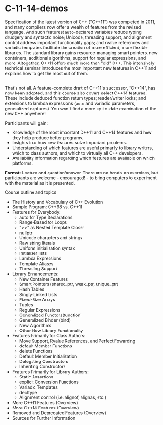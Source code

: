 # C-11-14-demos
<P><SPAN>Specification of the latest version of C++ ("C++11") was completed in 2011, and many compilers now offer a wealth of features from the revised language. And such features! <CODE>auto</CODE>-declared variables reduce typing drudgery and syntactic noise; Unicode, threading support, and alignment control address important functionality gaps; and rvalue references and variadic templates facilitate the creation of more efficient, more flexible libraries. The standard library gains resource-managing smart pointers, new containers, additional algorithms, support for regular expressions, and more. Altogether, C++11 offers <EM>much</EM> more than "old" C++. This intensively technical seminar introduces the most important new features in C++11 and explains how to get the most out of them.</SPAN></P>
<P><SPAN><BR>That's not all. A feature-complete draft of C++11's successor, "C++14", has now been adopted,&nbsp;and this course also covers select C++14 features. These include deduced function return types; reader/writer locks; and extensions to lambda expressions (<CODE>auto</CODE> and variadic parameters, generalized captures). You won't find a more up-to-date examination of the new C++ anywhere!&nbsp; </SPAN></P>

<DIV>Participants will gain: 
<UL>
<LI>Knowledge of the most important C++11 and C++14 features and how they help produce better programs.</LI>
<LI>Insights into how new features solve important problems. </LI>
<LI>Understanding of which features are useful primarily to library writers, which to class authors, and which to virtually all C++ developers. </LI>
<LI>Availability information regarding which features are available on which platforms.</LI></UL>
<P><B>Format</B>: Lecture and question/answer. There are no hands-on exercises, but participants are welcome - encouraged! - to bring computers to experiment with the material as it is presented. </P></DIV>

Course outline and topics
<UL>
<LI>The History and Vocabulary of C++ Evolution </LI>
<LI>Sample Program: C++98 vs. C++11</LI>
<LI>Features for Everybody: 
<UL>
<LI>auto for Type Declarations </LI>
<LI>Range-Based for Loops </LI>
<LI>"&gt;&gt;" as Nested Template Closer </LI>
<LI>nullptr </LI>
<LI>Unicode characters and strings </LI>
<LI>Raw string literals </LI>
<LI>Uniform initialization syntax </LI>
<LI>Initializer lists </LI>
<LI>Lambda Expressions </LI>
<LI>Template Aliases </LI>
<LI>Threading Support </LI></UL></LI>
<LI>Library Enhancements: 
<UL>
<LI>New Container Features </LI>
<LI>Smart Pointers (shared_ptr, weak_ptr, unique_ptr) </LI>
<LI>Hash Tables </LI>
<LI>Singly-Linked Lists </LI>
<LI>Fixed-Size Arrays </LI>
<LI>Tuples </LI>
<LI>Regular Expressions </LI>
<LI>Generalized Functors(function) </LI>
<LI>Generalized Binder (bind) </LI>
<LI>New Algorithms </LI>
<LI>Other New Library Functionality </LI></UL></LI>
<LI>Features Primarily for Class Authors: 
<UL>
<LI>Move Support, Rvalue References, and Perfect Fowarding </LI>
<LI>default Member Functions </LI>
<LI>delete Functions </LI>
<LI>Default Member Initialization </LI>
<LI>Delegating Constructors </LI>
<LI>Inheriting Constructors </LI></UL></LI>
<LI>Features Primarily for Library Authors: 
<UL>
<LI>Static Assertions </LI>
<LI>explicit Conversion Functions </LI>
<LI>Variadic Templates </LI>
<LI>decltype </LI>
<LI>Alignment control (i.e. alignof, alignas, etc.)</LI></UL></LI>
<LI>More C++11 Features (Overview) </LI>
<LI>More C++14 Features (Overview) </LI>
<LI>Removed and Deprecated Features (Overview) </LI>
<LI>Sources for Further Information </LI></UL>
